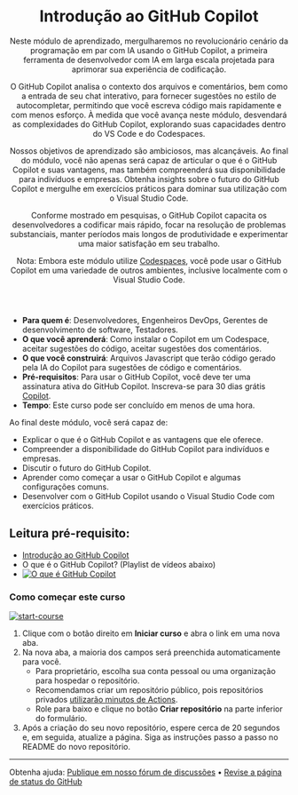 <header>

# Introdução ao GitHub Copilot

Neste módulo de aprendizado, mergulharemos no revolucionário cenário da programação em par com IA usando o GitHub Copilot, a primeira ferramenta de desenvolvedor com IA em larga escala projetada para aprimorar sua experiência de codificação.

O GitHub Copilot analisa o contexto dos arquivos e comentários, bem como a entrada de seu chat interativo, para fornecer sugestões no estilo de autocompletar, permitindo que você escreva código mais rapidamente e com menos esforço. À medida que você avança neste módulo, desvendará as complexidades do GitHub Copilot, explorando suas capacidades dentro do VS Code e do Codespaces.

Nossos objetivos de aprendizado são ambiciosos, mas alcançáveis. Ao final do módulo, você não apenas será capaz de articular o que é o GitHub Copilot e suas vantagens, mas também compreenderá sua disponibilidade para indivíduos e empresas. Obtenha insights sobre o futuro do GitHub Copilot e mergulhe em exercícios práticos para dominar sua utilização com o Visual Studio Code.

Conforme mostrado em pesquisas, o GitHub Copilot capacita os desenvolvedores a codificar mais rápido, focar na resolução de problemas substanciais, manter períodos mais longos de produtividade e experimentar uma maior satisfação em seu trabalho.

Nota: Embora este módulo utilize [Codespaces](https://github.com/codespaces), você pode usar o GitHub Copilot em uma variedade de outros ambientes, inclusive localmente com o Visual Studio Code.

</header>


- **Para quem é**: Desenvolvedores, Engenheiros DevOps, Gerentes de desenvolvimento de software, Testadores.
- **O que você aprenderá**: Como instalar o Copilot em um Codespace, aceitar sugestões do código, aceitar sugestões dos comentários.
- **O que você construirá**: Arquivos Javascript que terão código gerado pela IA do Copilot para sugestões de código e comentários.
- **Pré-requisitos**: Para usar o GitHub Copilot, você deve ter uma assinatura ativa do GitHub Copilot. Inscreva-se para 30 dias grátis [Copilot](https://github.com/settings/copilot).
- **Tempo**: Este curso pode ser concluído em menos de uma hora.

Ao final deste módulo, você será capaz de:

- Explicar o que é o GitHub Copilot e as vantagens que ele oferece.
- Compreender a disponibilidade do GitHub Copilot para indivíduos e empresas.
- Discutir o futuro do GitHub Copilot.
- Aprender como começar a usar o GitHub Copilot e algumas configurações comuns.
- Desenvolver com o GitHub Copilot usando o Visual Studio Code com exercícios práticos.

## Leitura pré-requisito:
- [Introdução ao GitHub Copilot](https://learn.microsoft.com/en-us/training/modules/introduction-to-github-copilot/?WT.mc_id=academic-113596-abartolo)
- O que é o GitHub Copilot? (Playlist de vídeos abaixo)
- [![O que é GitHub Copilot](https://img.youtube.com/vi/QG1E0SCqqW8/0.jpg)](https://learn.microsoft.com/shows/introduction-to-github-copilot/what-is-github-copilot-1-of-6/?WT.mc_id=academic-113596-abartolo)


### Como começar este curso

<!-- Para começar o curso, execute em JavaScript:
'https://github.com/new?' + new URLSearchParams({
  template_owner: 'skills',
  template_name: 'copilot-codespaces-vscode',
  owner: '@me',
  name: 'skills-copilot-codespaces-vscode',
  description: 'My clone repository',
  visibility: 'public',
}).toString()
-->

[![start-course](https://user-images.githubusercontent.com/1221423/235727646-4a590299-ffe5-480d-8cd5-8194ea184546.svg)](https://github.com/new?template_owner=skills&template_name=copilot-codespaces-vscode&owner=%40me&name=skills-copilot-codespaces-vscode&description=My+clone+repository&visibility=public)

1. Clique com o botão direito em **Iniciar curso** e abra o link em uma nova aba.
2. Na nova aba, a maioria dos campos será preenchida automaticamente para você.
   - Para proprietário, escolha sua conta pessoal ou uma organização para hospedar o repositório.
   - Recomendamos criar um repositório público, pois repositórios privados [utilizarão minutos de Actions](https://docs.github.com/en/billing/managing-billing-for-github-actions/about-billing-for-github-actions).
   - Role para baixo e clique no botão **Criar repositório** na parte inferior do formulário.
3. Após a criação do seu novo repositório, espere cerca de 20 segundos e, em seguida, atualize a página. Siga as instruções passo a passo no README do novo repositório.

<footer>

<!--
  <<< Notas do autor: Rodapé >>>
  Adicione um link para obter suporte, página de status do GitHub, código de conduta, link da licença.
-->

---

Obtenha ajuda: [Publique em nosso fórum de discussões](https://github.com/orgs/skills/discussions/categories/code-with-copilot) &bull; [Revise a página de status do GitHub](https://www.githubstatus.com/)